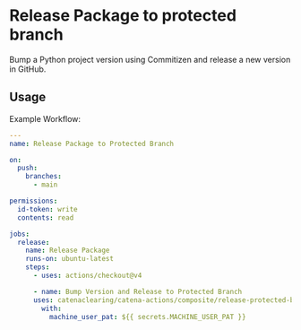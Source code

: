 # Release Package to protected branch

Bump a Python project version using Commitizen and release a new version in GitHub.

## Usage

Example Workflow:

```yaml
---
name: Release Package to Protected Branch

on:
  push:
    branches:
      - main

permissions:
  id-token: write
  contents: read

jobs:
  release:
    name: Release Package
    runs-on: ubuntu-latest
    steps:
      - uses: actions/checkout@v4

      - name: Bump Version and Release to Protected Branch
      uses: catenaclearing/catena-actions/composite/release-protected-branch@v0
        with:
          machine_user_pat: ${{ secrets.MACHINE_USER_PAT }}
```
